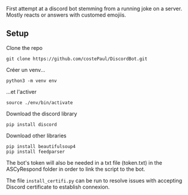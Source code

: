 First attempt at a discord bot stemming from a running joke on a server.
Mostly reacts or answers with customed emojiis.

## Setup

Clone the repo

```
git clone https://github.com/costePaul/DiscordBot.git
```

Créer un venv...
```
python3 -m venv env
```
...et l'activer
```
source ./env/bin/activate
```
Download the discord library
```
pip install discord
```
Download other libraries
```
pip install beautifulsoup4
pip install feedparser
```
The bot's token will also be needed in a txt file (token.txt) in the ASCyRespond folder in order to link the script to the bot.

The file `install_certifi.py` can be run to resolve issues with accepting Discord certificate to establish connexion.
